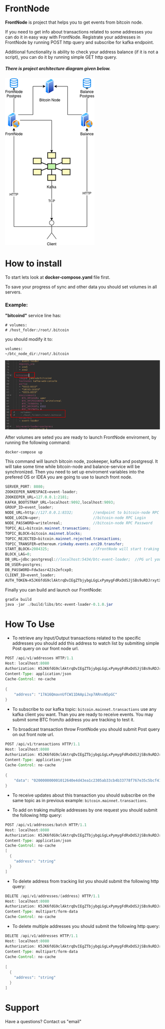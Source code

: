 # FrontNode

**FrontNode** is project that helps you to get events from bitcoin node.

If you need to get info about transactions related to some addresses you can do it in easy way with FrontNode. Registrate your addresses in FrontNode by running POST http query and subscribe for kafka endpoint.

Additional functionality is ability to check your address balance (if it is not a script), you can do it by running simple GET http query.


##### There is project architecture diagram given below.

![Architecture diagram](./img/2.png)

# How to install

To start lets look at **docker-compose.yaml** file first.

To save your progress of sync and other data you should set volumes in all servers.

### Example:
**"bitcoind"** service line has: 

```
# volumes:
# /host_folder:/root/.bitcoin
```
you should modify it to: 

```
volumes:
~/btc_node_dir:/root/.bitcoin
```
![](./img/1.png)

After volumes are seted you are ready to launch FrontNode enviroment, by running the following command:

```
docker-compose up
```

This command will launch bitcoin node, zookeeper, kafka and postgresql. It will take some time while bitcoin-node and balance-service will be synchronized.
Then you need to set up enviroment variables into the prefered OS or IDEA you are going to use to launch front node.

```java
SERVER_PORT: 8080;						
ZOOKEEPER_NAMESPACE=event-loader;
ZOOKEEPER_URL=127.0.0.1:2181;
KAFKA_BOOTSTRAP_URL=localhost:9092,localhost:9093;
GROUP_ID=event_loader;
NODE_URL=http://127.0.0.1:8332; 		//endpoint to bitcoin-node RPC
NODE_LOGIN=uper; 						//bitcoin-node RPC Login
NODE_PASSWORD=writelnreal; 				//bitcoin-node RPC Password
TOPIC_ALL=bitcoin.mainnet.transactions;
TOPIC_BLOCK=bitcoin.mainnet.blocks;
TOPIC_REJECTED=bitcoin.mainnet.rejected.transactions;
TOPIC_TRANSFER=ethereum.rinkeby.events.erc20.transfer;
START_BLOCK=2084325;                    //FrontNode will start traking events since START_BLOCK.
BLOCK_LAG=0;
DB_URL=jdbc:postgresql://localhost:5434/btc-event-loader;  //PG url you can find information in docker-compose.yaml in service: 
DB_USER=postgres;
DB_PASSWORD=Fdw3asr42Js2efcxpO;
CLIENT_ID=event_loader;
AUTH_TOKEN=K5JK6fdG9clAktrqDvIEgZTbjybgLGgLxPymygFdRxDdSJjSBs9uRDJrxytXnIHZ //Authentication token value
```


Finally you can build and launch our FrontNode:

```java
gradle build
java -jar ./build/libs/btc-event-loader-0.1.0.jar
```




# How To Use



*  To retrieve any Input/Output transactions related to the specific addresses you should add this address to watch list by submiting simple Post query on our front node url. 


```java
POST /api/v1/addresses HTTP/1.1
Host: localhost:8080
Authorization: K5JK6fdG9clAktrqDvIEgZTbjybgLGgLxPymygFdRxDdSJjSBs9uRDJrxytXnIHZ
Content-Type: application/json
Cache-Control: no-cache

{
	"address": "17A16QmavnUfCW11DAApiJxp7ARnxN5pGC"
}
```

* To subscribe to our kafka topic: `bitcoin.mainnet.transactions` use any kafka client you want. Than you are ready to receive events. You may submit some BTC from/to address you are tracking to test it.

* To broadcast transaction throw FrontNode you should submit Post query on out front note url. 


```java
POST /api/v1/transactions HTTP/1.1
Host: localhost:8080
Authorization: K5JK6fdG9clAktrqDvIEgZTbjybgLGgLxPymygFdRxDdSJjSBs9uRDJrxytXnIHZ
Content-Type: application/json
Cache-Control: no-cache

{
	"data": "020000000001012640e4d43ea1c2305ab33cb4b33778f767e35c5bcf41bdd42120f7d0cfc142710100000000fdffffff01124b360000000000160014777e36a83f3941ed211edc1726a3092f86cbc2f202483045022100d35d2fa189032479d7b898ea2d44f34bcdc5e6fe874d6fc68fecb7a7291c5acd022064e6a247b8e342a58e5aeb0cc4353d5a675d997ed2346a010459df62e634668b01210298a84ce462a3abe4e2d01300f3b31a87980544f734cdee9241c7601dc52f6cf5b5891800"
}
```

* To receive updates about this transaction you should subscribe on the same topic as in previous example: `bitcoin.mainnet.transactions`.

* To add on traking multiple addresses by one request you should submit the following http query:

```java
POST /api/v1/addresses/batch HTTP/1.1
Host: localhost:8080
Authorization: K5JK6fdG9clAktrqDvIEgZTbjybgLGgLxPymygFdRxDdSJjSBs9uRDJrxytXnIHZ
Content-Type: application/json
Cache-Control: no-cache
[
  {
    "address": "string"
  }
]
```

* To delete address from tracking list you should submit the following http query: 

```java
DELETE /api/v1/addresses/{address} HTTP/1.1
Host: localhost:8080
Authorization: K5JK6fdG9clAktrqDvIEgZTbjybgLGgLxPymygFdRxDdSJjSBs9uRDJrxytXnIHZ
Content-Type: multipart/form-data
Cache-Control: no-cache
```

* To delete multiple addresses you should submit the following http query:

```java
DELETE /api/v1/addresses HTTP/1.1
Host: localhost:8080
Authorization: K5JK6fdG9clAktrqDvIEgZTbjybgLGgLxPymygFdRxDdSJjSBs9uRDJrxytXnIHZ
Content-Type: multipart/form-data
Cache-Control: no-cache

[
  {
    "address": "string"
  }
]
```

# Support
Have a questions? Contact us "email"